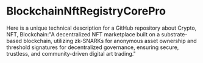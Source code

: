 # BlockchainNftRegistryCorePro
Here is a unique technical description for a GitHub repository about Crypto, NFT, Blockchain:"A decentralized NFT marketplace built on a substrate-based blockchain, utilizing zk-SNARKs for anonymous asset ownership and threshold signatures for decentralized governance, ensuring secure, trustless, and community-driven digital art trading."
